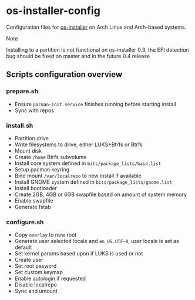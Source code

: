 # os-installer-config
Configuration files for [os-installer](https://gitlab.gnome.org/p3732/os-installer) on Arch Linux and Arch-based systems.

> [!NOTE]
> Installing to a partition is not functional on os-installer 0.3, the EFI detection bug should be fixed on master and in the future 0.4 release

## Scripts configuration overview
### prepare.sh
- Ensure `pacman-init.service` finishes running before starting install
- Sync with repos

### install.sh
- Partition drive
- Write filesystems to drive, either LUKS+Btrfs or Btrfs
- Mount disk
- Create `/home` Btrfs subvolume
- Install core system defined in `bits/package_lists/base.list`
- Setup pacman keyring
- Bind mount `/var/localrepo` to new install if available
- Install GNOME system defined in `bits/package_lists/gnome.list`
- Install bootloader
- Create 2GB, 4GB or 6GB swapfile based on amount of system memory
- Enable swapfile
- Generate fstab

### configure.sh
- Copy `overlay` to new root
- Generate user selected locale and `en_US.UTF-8`, user locale is set as default
- Set kernel params based upon if LUKS is used or not
- Create user
- Set root pasword
- Set custom keymap
- Enable autologin if requested
- Disable localrepo
- Sync and umount
